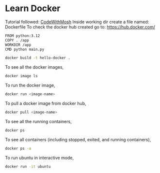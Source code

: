# Learn Docker

Tutorial followed: [CodeWithMosh](https://www.youtube.com/watch?v=pTFZFxd4hOI)
Inside working dir create a file named: Dockerfile
To check the docker hub created go to: https://hub.docker.com/

```sh
FROM python:3.12
COPY . /app
WORKDIR /app
CMD python main.py
```

```sh
docker build -t hello-docker .
```

To see all the docker images,
```sh
docker image ls
```

To run the docker image,
```sh
docker run <image-name>
```

To pull a docker image from docker hub,
```sh 
docker pull <image-name>
```

To see all the running containers,
```sh
docker ps
```

To see all containers (including stopped, exited, and running containers),
```sh
docker ps -a
```

To run ubuntu in interactive mode,
```sh
docker run -it ubuntu
```